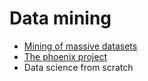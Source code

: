 # Data mining
- [Mining of massive datasets](http://infolab.stanford.edu/~ullman/mmds/book.pdf)
- [The phoenix project](https://en.wikipedia.org/wiki/The_Phoenix_Project:_A_Novel_About_IT,_DevOps,_and_Helping_Your_Business_Win)
- Data science from scratch
